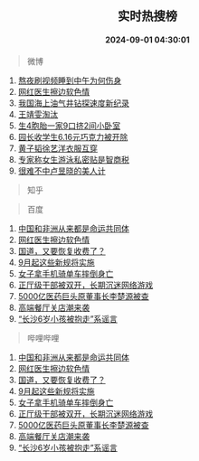 <div align="center"><h2>实时热搜榜</h2><h4>2024-09-01 04:30:01</h4></div>

> 微博  

1. [熬夜刷视频睡到中午为何伤身](https://s.weibo.com/weibo?q=%23%E7%86%AC%E5%A4%9C%E5%88%B7%E8%A7%86%E9%A2%91%E7%9D%A1%E5%88%B0%E4%B8%AD%E5%8D%88%E4%B8%BA%E4%BD%95%E4%BC%A4%E8%BA%AB%23&t=31&band_rank=1&Refer=top)<br />
2. [网红医生擦边软色情](https://s.weibo.com/weibo?q=%23%E7%BD%91%E7%BA%A2%E5%8C%BB%E7%94%9F%E6%93%A6%E8%BE%B9%E8%BD%AF%E8%89%B2%E6%83%85%23&t=31&band_rank=2&Refer=top)<br />
3. [我国海上油气井钻探速度新纪录](https://s.weibo.com/weibo?q=%23%E6%88%91%E5%9B%BD%E6%B5%B7%E4%B8%8A%E6%B2%B9%E6%B0%94%E4%BA%95%E9%92%BB%E6%8E%A2%E9%80%9F%E5%BA%A6%E6%96%B0%E7%BA%AA%E5%BD%95%23&t=31&band_rank=3&Refer=top)<br />
4. [王靖雯淘汰](https://s.weibo.com/weibo?q=%E7%8E%8B%E9%9D%96%E9%9B%AF%E6%B7%98%E6%B1%B0&t=31&band_rank=4&Refer=top)<br />
5. [生4胞胎一家9口挤2间小卧室](https://s.weibo.com/weibo?q=%23%E7%94%9F4%E8%83%9E%E8%83%8E%E4%B8%80%E5%AE%B69%E5%8F%A3%E6%8C%A42%E9%97%B4%E5%B0%8F%E5%8D%A7%E5%AE%A4%23&t=31&band_rank=5&Refer=top)<br />
6. [园长收学生6.16元巧克力被开除](https://s.weibo.com/weibo?q=%23%E5%9B%AD%E9%95%BF%E6%94%B6%E5%AD%A6%E7%94%9F6.16%E5%85%83%E5%B7%A7%E5%85%8B%E5%8A%9B%E8%A2%AB%E5%BC%80%E9%99%A4%23&t=31&band_rank=6&Refer=top)<br />
7. [黄子韬徐艺洋衣服互穿](https://s.weibo.com/weibo?q=%23%E9%BB%84%E5%AD%90%E9%9F%AC%E5%BE%90%E8%89%BA%E6%B4%8B%E8%A1%A3%E6%9C%8D%E4%BA%92%E7%A9%BF%23&t=31&band_rank=7&Refer=top)<br />
8. [专家称女生游泳私密贴是智商税](https://s.weibo.com/weibo?q=%23%E4%B8%93%E5%AE%B6%E7%A7%B0%E5%A5%B3%E7%94%9F%E6%B8%B8%E6%B3%B3%E7%A7%81%E5%AF%86%E8%B4%B4%E6%98%AF%E6%99%BA%E5%95%86%E7%A8%8E%23&t=31&band_rank=8&Refer=top)<br />
9. [很难不中卢昱晓的美人计](https://s.weibo.com/weibo?q=%E5%BE%88%E9%9A%BE%E4%B8%8D%E4%B8%AD%E5%8D%A2%E6%98%B1%E6%99%93%E7%9A%84%E7%BE%8E%E4%BA%BA%E8%AE%A1&t=31&band_rank=9&Refer=top)<br />

> 知乎  


> 百度  

1. [中国和非洲从来都是命运共同体](https://www.baidu.com/s?wd=%E4%B8%AD%E5%9B%BD%E5%92%8C%E9%9D%9E%E6%B4%B2%E4%BB%8E%E6%9D%A5%E9%83%BD%E6%98%AF%E5%91%BD%E8%BF%90%E5%85%B1%E5%90%8C%E4%BD%93&sa=fyb_news&rsv_dl=fyb_news)<br />
2. [网红医生擦边软色情](https://www.baidu.com/s?wd=%E7%BD%91%E7%BA%A2%E5%8C%BB%E7%94%9F%E6%93%A6%E8%BE%B9%E8%BD%AF%E8%89%B2%E6%83%85&sa=fyb_news&rsv_dl=fyb_news)<br />
3. [国道，又要恢复收费了？](https://www.baidu.com/s?wd=%E5%9B%BD%E9%81%93%EF%BC%8C%E5%8F%88%E8%A6%81%E6%81%A2%E5%A4%8D%E6%94%B6%E8%B4%B9%E4%BA%86%EF%BC%9F&sa=fyb_news&rsv_dl=fyb_news)<br />
4. [9月起这些新规将实施](https://www.baidu.com/s?wd=9%E6%9C%88%E8%B5%B7%E8%BF%99%E4%BA%9B%E6%96%B0%E8%A7%84%E5%B0%86%E5%AE%9E%E6%96%BD&sa=fyb_news&rsv_dl=fyb_news)<br />
5. [女子拿手机骑单车摔倒身亡](https://www.baidu.com/s?wd=%E5%A5%B3%E5%AD%90%E6%8B%BF%E6%89%8B%E6%9C%BA%E9%AA%91%E5%8D%95%E8%BD%A6%E6%91%94%E5%80%92%E8%BA%AB%E4%BA%A1&sa=fyb_news&rsv_dl=fyb_news)<br />
6. [正厅级干部被双开，长期沉迷网络游戏](https://www.baidu.com/s?wd=%E6%AD%A3%E5%8E%85%E7%BA%A7%E5%B9%B2%E9%83%A8%E8%A2%AB%E5%8F%8C%E5%BC%80%EF%BC%8C%E9%95%BF%E6%9C%9F%E6%B2%89%E8%BF%B7%E7%BD%91%E7%BB%9C%E6%B8%B8%E6%88%8F&sa=fyb_news&rsv_dl=fyb_news)<br />
7. [5000亿医药巨头原董事长李楚源被查](https://www.baidu.com/s?wd=5000%E4%BA%BF%E5%8C%BB%E8%8D%AF%E5%B7%A8%E5%A4%B4%E5%8E%9F%E8%91%A3%E4%BA%8B%E9%95%BF%E6%9D%8E%E6%A5%9A%E6%BA%90%E8%A2%AB%E6%9F%A5&sa=fyb_news&rsv_dl=fyb_news)<br />
8. [高端餐厅关店潮来袭](https://www.baidu.com/s?wd=%E9%AB%98%E7%AB%AF%E9%A4%90%E5%8E%85%E5%85%B3%E5%BA%97%E6%BD%AE%E6%9D%A5%E8%A2%AD&sa=fyb_news&rsv_dl=fyb_news)<br />
9. [“长沙6岁小孩被抱走”系谣言](https://www.baidu.com/s?wd=%E2%80%9C%E9%95%BF%E6%B2%996%E5%B2%81%E5%B0%8F%E5%AD%A9%E8%A2%AB%E6%8A%B1%E8%B5%B0%E2%80%9D%E7%B3%BB%E8%B0%A3%E8%A8%80&sa=fyb_news&rsv_dl=fyb_news)<br />

> 哔哩哔哩  

1. [中国和非洲从来都是命运共同体](https://www.baidu.com/s?wd=%E4%B8%AD%E5%9B%BD%E5%92%8C%E9%9D%9E%E6%B4%B2%E4%BB%8E%E6%9D%A5%E9%83%BD%E6%98%AF%E5%91%BD%E8%BF%90%E5%85%B1%E5%90%8C%E4%BD%93&sa=fyb_news&rsv_dl=fyb_news)<br />
2. [网红医生擦边软色情](https://www.baidu.com/s?wd=%E7%BD%91%E7%BA%A2%E5%8C%BB%E7%94%9F%E6%93%A6%E8%BE%B9%E8%BD%AF%E8%89%B2%E6%83%85&sa=fyb_news&rsv_dl=fyb_news)<br />
3. [国道，又要恢复收费了？](https://www.baidu.com/s?wd=%E5%9B%BD%E9%81%93%EF%BC%8C%E5%8F%88%E8%A6%81%E6%81%A2%E5%A4%8D%E6%94%B6%E8%B4%B9%E4%BA%86%EF%BC%9F&sa=fyb_news&rsv_dl=fyb_news)<br />
4. [9月起这些新规将实施](https://www.baidu.com/s?wd=9%E6%9C%88%E8%B5%B7%E8%BF%99%E4%BA%9B%E6%96%B0%E8%A7%84%E5%B0%86%E5%AE%9E%E6%96%BD&sa=fyb_news&rsv_dl=fyb_news)<br />
5. [女子拿手机骑单车摔倒身亡](https://www.baidu.com/s?wd=%E5%A5%B3%E5%AD%90%E6%8B%BF%E6%89%8B%E6%9C%BA%E9%AA%91%E5%8D%95%E8%BD%A6%E6%91%94%E5%80%92%E8%BA%AB%E4%BA%A1&sa=fyb_news&rsv_dl=fyb_news)<br />
6. [正厅级干部被双开，长期沉迷网络游戏](https://www.baidu.com/s?wd=%E6%AD%A3%E5%8E%85%E7%BA%A7%E5%B9%B2%E9%83%A8%E8%A2%AB%E5%8F%8C%E5%BC%80%EF%BC%8C%E9%95%BF%E6%9C%9F%E6%B2%89%E8%BF%B7%E7%BD%91%E7%BB%9C%E6%B8%B8%E6%88%8F&sa=fyb_news&rsv_dl=fyb_news)<br />
7. [5000亿医药巨头原董事长李楚源被查](https://www.baidu.com/s?wd=5000%E4%BA%BF%E5%8C%BB%E8%8D%AF%E5%B7%A8%E5%A4%B4%E5%8E%9F%E8%91%A3%E4%BA%8B%E9%95%BF%E6%9D%8E%E6%A5%9A%E6%BA%90%E8%A2%AB%E6%9F%A5&sa=fyb_news&rsv_dl=fyb_news)<br />
8. [高端餐厅关店潮来袭](https://www.baidu.com/s?wd=%E9%AB%98%E7%AB%AF%E9%A4%90%E5%8E%85%E5%85%B3%E5%BA%97%E6%BD%AE%E6%9D%A5%E8%A2%AD&sa=fyb_news&rsv_dl=fyb_news)<br />
9. [“长沙6岁小孩被抱走”系谣言](https://www.baidu.com/s?wd=%E2%80%9C%E9%95%BF%E6%B2%996%E5%B2%81%E5%B0%8F%E5%AD%A9%E8%A2%AB%E6%8A%B1%E8%B5%B0%E2%80%9D%E7%B3%BB%E8%B0%A3%E8%A8%80&sa=fyb_news&rsv_dl=fyb_news)<br />
